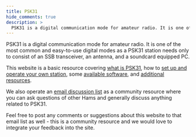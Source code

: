 ```yaml
---
title: PSK31
hide_comments: true
description: >
  PSK31 is a digital communication mode for amateur radio. It is one of the most common and easy-to-use digital modes as a PSK31 station needs only to consist of an SSB transceiver, an antenna, and a soundcard equipped PC.
---
```


PSK31 is a digital communication mode for amateur radio. It is one of the most common and easy-to-use digital modes as a PSK31 station needs only to consist of an SSB transceiver, an antenna, and a soundcard equipped PC.

This website is a basic resource covering [what is PSK31](/about/), how to [set up and operate your own station](/operation/), some [available software](/apps/), and [additional resources](/resources/).

We also operate an [email discussion list](https://groups.google.com/forum/#!forum/bpsk31) as a community resource where you can ask questions of other Hams and generally discuss anything related to PSK31.

Feel free to post any comments or suggestions about this website to that email list as well - this is a community resource and we would love to integrate your feedback into the site.
